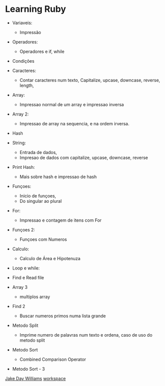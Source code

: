 # Learning Ruby 

- Variaveis:
    - Impressão
    
- Operadores:
    - Operadores e if, while
      
- Condições

- Caracteres:
    - Contar caracteres num texto, Capitalize, upcase, downcase, reverse, length, 
    
- Array:
    - Impressao normal de um array e impressao inversa

- Array 2:
    - Impressao de array na sequencia, e na ordem irversa.

- Hash

- String:
    - Entrada de dados, 
    - Impresao de dados com capitalize, upcase, downcase, reverse

- Print Hash: 
    - Mais sobre hash e impressao de hash

- Funçoes:
    - Inicio de funçoes, 
    - Do singular ao plural

- For:
    - Impressao e contagem de itens com For

- Funçoes 2:
    - Funçoes com Numeros

- Calculo:
    - Calculo de Área e Hipotenuza

- Loop e while:

- Find e Read file

- Array 3
    - multiplos array

- Find 2
    - Buscar numeros primos numa lista grande

- Metodo Split
    - Imprime numero de palavras num texto e ordena, caso de uso do metodo split

- Metodo Sort
    - Combined Comparison Operator 
    
- Metodo Sort - 3
    
[Jake Day Williams](https://www.youtube.com/playlist?list=PLMK2xMz5H5Zv8eC8b4K6tMaE1-Z9FgSOp)
[workspace](https://ide.c9.io/anspfeifer/curso-ruby)
